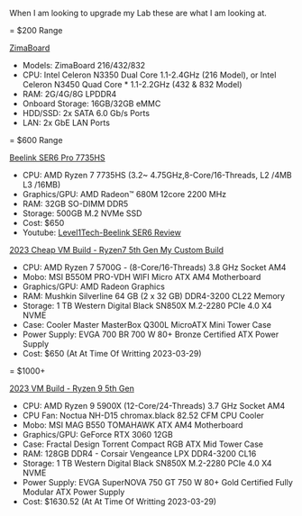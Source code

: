 When I am looking to upgrade my Lab these are what I am looking at.

= $200 Range

[ZimaBoard](https://shop.zimaboard.com/products/zimaboard-single-board-server-for-creators-8g-32gb-linux-windows-openwrt-pfsense-andorid-libreelec-development-board-low-cost-hackable-single-board-server?variant=39283928400070)

* Models: ZimaBoard 216/432/832
* CPU: Intel Celeron N3350 Dual Core 1.1-2.4GHz (216 Model), or Intel Celeron N3450 Quad Core * 1.1-2.2GHz (432 & 832 Model)
* RAM: 2G/4G/8G LPDDR4
* Onboard Storage: 16GB/32GB eMMC
* HDD/SSD: 2x SATA 6.0 Gb/s Ports
* LAN: 2x GbE LAN Ports



= $600 Range

[Beelink SER6 Pro 7735HS](https://www.bee-link.com/catalog/product/buy?id=426)

* CPU: AMD Ryzen 7 7735HS (3.2~ 4.75GHz,8-Core/16-Threads, L2 /4MB L3 /16MB)
* Graphics/GPU: AMD Radeon™ 680M 12core 2200 MHz
* RAM: 32GB SO-DIMM DDR5
* Storage: 500GB M.2 NVMe SSD
* Cost: $650
* Youtube: [Level1Tech-Beelink SER6 Review](https://www.youtube.com/watch?v=VlGWyXaIbws)

[2023 Cheap VM Build - Ryzen7 5th Gen My Custom Build](https://pcpartpicker.com/user/jscar-hawk/saved/#view=3s9K7P)

* CPU: AMD Ryzen 7 5700G - (8-Core/16-Threads) 3.8 GHz Socket AM4 
* Mobo: MSI B550M PRO-VDH WIFI Micro ATX AM4 Motherboard
* Graphics/GPU: AMD Radeon Graphics 
* RAM: Mushkin Silverline 64 GB (2 x 32 GB) DDR4-3200 CL22 Memory
* Storage: 1 TB  Western Digital Black SN850X M.2-2280 PCIe 4.0 X4 NVME
* Case: Cooler Master MasterBox Q300L MicroATX Mini Tower Case
* Power Supply: EVGA 700 BR 700 W 80+ Bronze Certified ATX Power Supply
* Cost: $650 (At At Time Of Writting 2023-03-29)

= $1000+

[2023 VM Build - Ryzen 9 5th Gen](https://pcpartpicker.com/user/jscar-hawk/saved/#view=tkV4gs)

* CPU: AMD Ryzen 9 5900X (12-Core/24-Threads) 3.7 GHz Socket AM4
* CPU Fan: 	Noctua NH-D15 chromax.black 82.52 CFM CPU Cooler
* Mobo: MSI MAG B550 TOMAHAWK ATX AM4 Motherboard
* Graphics/GPU: GeForce RTX 3060 12GB
* Case: Fractal Design Torrent Compact RGB ATX Mid Tower Case
* RAM: 128GB DDR4 - Corsair Vengeance LPX DDR4-3200 CL16
* Storage: 1 TB  Western Digital Black SN850X M.2-2280 PCIe 4.0 X4 NVME
* Power Supply: EVGA SuperNOVA 750 GT 750 W 80+ Gold Certified Fully Modular ATX Power Supply
* Cost: $1630.52 (At At Time Of Writting 2023-03-29)

